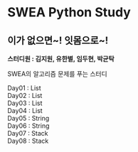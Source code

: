 # SWEA Python Study

## 이가 없으면~! 잇몸으로~!

**스터디원 : 김지원, 유한별, 임두현,  박균탁** 

SWEA의 알고리즘 문제를 푸는 스터디

Day01 : List </br>
Day02 : List </br>
Day03 : List </br>
Day04 : List </br>
Day05 : String </br>
Day06 : String </br>
Day07 : Stack </br>
Day08 : Stack </br>
